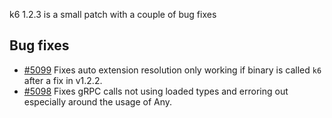 k6 1.2.3 is a small patch with a couple of bug fixes

## Bug fixes

- [#5099](https://github.com/grafana/k6/pull/5099) Fixes auto extension resolution only working if binary is called `k6` after a fix in v1.2.2.
- [#5098](https://github.com/grafana/k6/pull/5098) Fixes gRPC calls not using loaded types and erroring out especially around the usage of Any.
